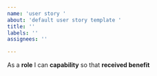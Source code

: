 ```yaml
---
name: 'user story '
about: 'default user story template '
title: ''
labels: ''
assignees: ''

---
```


As a **role** I can **capability**  so that **received benefit**
